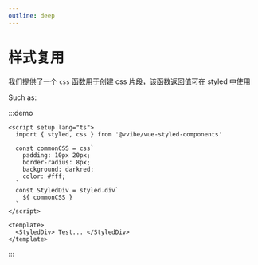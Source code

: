 ```yaml
---
outline: deep
---
```


# 样式复用

我们提供了一个 `css` 函数用于创建 css 片段，该函数返回值可在 styled 中使用

Such as:

:::demo
```vue
<script setup lang="ts">
  import { styled, css } from '@vvibe/vue-styled-components'
  
  const commonCSS = css`
    padding: 10px 20px;
    border-radius: 8px;
    background: darkred;
    color: #fff;
  `
  const StyledDiv = styled.div`
    ${ commonCSS }
  `
</script>

<template>
  <StyledDiv> Test... </StyledDiv>
</template>
```
:::
